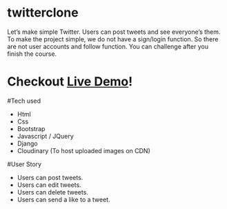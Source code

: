 # twitterclone
Let’s make simple Twitter. Users can post tweets and see everyone’s them.
To make the project simple, we do not have a sign/login function.
So there are not user accounts and follow function. You can challenge after you finish the course.

# Checkout [Live Demo](https://twitter-clone-krishnakishor.herokuapp.com)!

#Tech used

* Html
* Css
* Bootstrap
* Javascript / JQuery
* Django
* Cloudinary (To host uploaded images on CDN)

#User Story

* Users can post tweets.
* Users can edit tweets.
* Users can delete tweets.
* Users can send a like to a tweet.

